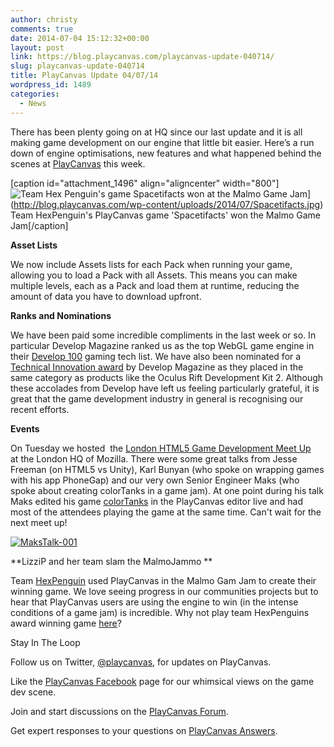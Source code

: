 ```yaml
---
author: christy
comments: true
date: 2014-07-04 15:12:32+00:00
layout: post
link: https://blog.playcanvas.com/playcanvas-update-040714/
slug: playcanvas-update-040714
title: PlayCanvas Update 04/07/14
wordpress_id: 1489
categories:
  - News
---
```


There has been plenty going on at HQ since our last update and it is all making game development on our engine that little bit easier. Here’s a run down of engine optimisations, new features and what happened behind the scenes at [PlayCanvas](https://playcanvas.com/) this week.

[caption id="attachment_1496" align="aligncenter" width="800"]![Team Hex Penguin's game Spacetifacts won at the Malmo Game Jam](https://blog.playcanvas.com/wp-content/uploads/2014/07/Spacetifacts.jpg)](http://blog.playcanvas.com/wp-content/uploads/2014/07/Spacetifacts.jpg) Team HexPenguin's PlayCanvas game 'Spacetifacts' won the Malmo Game Jam[/caption]

**Asset Lists**

We now include Assets lists for each Pack when running your game, allowing you to load a Pack with all Assets. This means you can make multiple levels, each as a Pack and load them at runtime, reducing the amount of data you have to download upfront.

**Ranks and Nominations**

We have been paid some incredible compliments in the last week or so. In particular Develop Magazine ranked us as the top WebGL game engine in their [Develop 100](http://content.yudu.com/A2xcc7/Dev100TechList2014/resources/index.htm?referrerUrl=) gaming tech list. We have also been nominated for a [Technical Innovation award](http://www.develop-online.net/news/develop-awards-2014-the-finalists-revealed/0192226) by Develop Magazine as they placed in the same category as products like the Oculus Rift Development Kit 2. Although these accolades from Develop have left us feeling particularly grateful, it is great that the game development industry in general is recognising our recent efforts.

**Events**

On Tuesday we hosted  the [London HTML5 Game Development Meet Up](http://www.meetup.com/London-HTML5-Game-Developers/events/188693262/) at the London HQ of Mozilla. There were some great talks from Jesse Freeman (on HTML5 vs Unity), Karl Bunyan (who spoke on wrapping games with his app PhoneGap) and our very own Senior Engineer Maks (who spoke about creating colorTanks in a game jam). At one point during his talk Maks edited his game [colorTanks](http://tanks.moka.co/) in the PlayCanvas editor live and had most of the attendees playing the game at the same time. Can't wait for the next meet up!

[![MaksTalk-001](https://blog.playcanvas.com/wp-content/uploads/2014/07/MaksTalk-001.jpg)](http://blog.playcanvas.com/wp-content/uploads/2014/07/MaksTalk-001.jpg)

**LizziP and her team slam the MalmoJammo **

Team [HexPenguin](https://twitter.com/HexPenguin) used PlayCanvas in the Malmo Gam Jam to create their winning game. We love seeing progress in our communities projects but to hear that PlayCanvas users are using the engine to win (in the intense conditions of a game jam) is incredible. Why not play team HexPenguins award winning game [here](http://apps.playcanvas.com/auroraimortalis/MALMOJAMMO/spacetifacts)?

Stay In The Loop

Follow us on Twitter, [@playcanvas](https://twitter.com/playcanvas), for updates on PlayCanvas.

Like the [PlayCanvas Facebook](http://facebook.com/playcanvas) page for our whimsical views on the game dev scene.

Join and start discussions on the [PlayCanvas Forum](http://forum.playcanvas.com/).

Get expert responses to your questions on [PlayCanvas Answers](http://answers.playcanvas.com/).
